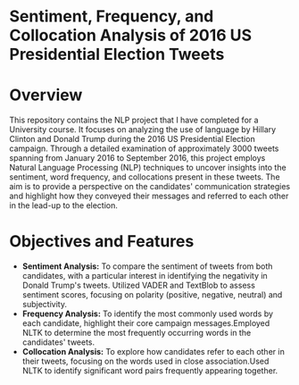 # Sentiment, Frequency, and Collocation Analysis of 2016 US Presidential Election Tweets
# Overview
This repository contains the NLP project that I have completed for a University course. It focuses on analyzing the use of language by Hillary Clinton and Donald Trump during the 2016 US Presidential Election campaign. Through a detailed examination of approximately 3000 tweets spanning from January 2016 to September 2016, this project employs Natural Language Processing (NLP) techniques to uncover insights into the sentiment, word frequency, and collocations present in these tweets. The aim is to provide a perspective on the candidates' communication strategies and highlight how they conveyed their messages and referred to each other in the lead-up to the election.

# Objectives and Features
- **Sentiment Analysis:** To compare the sentiment of tweets from both candidates, with a particular interest in identifying the negativity in Donald Trump's tweets. Utilized VADER and TextBlob to assess sentiment scores, focusing on polarity (positive, negative, neutral) and subjectivity.
- **Frequency Analysis:** To identify the most commonly used words by each candidate, highlight their core campaign messages.Employed NLTK to determine the most frequently occurring words in the candidates' tweets.
- **Collocation Analysis:** To explore how candidates refer to each other in their tweets, focusing on the words used in close association.Used NLTK to identify significant word pairs frequently appearing together.

